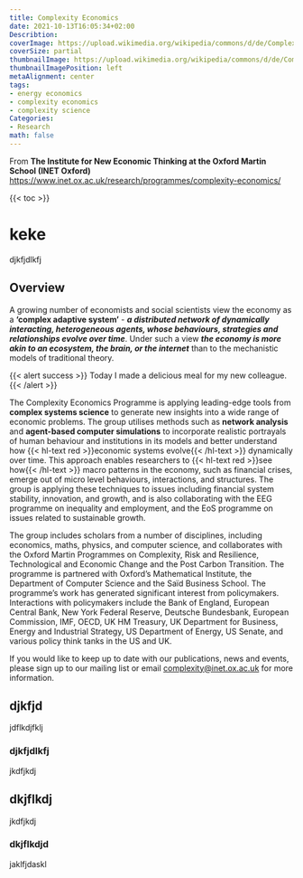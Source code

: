 ```yaml
---
title: Complexity Economics
date: 2021-10-13T16:05:34+02:00
Describtion:
coverImage: https://upload.wikimedia.org/wikipedia/commons/d/de/Complex_systems_organizational_map.jpg
coverSize: partial
thumbnailImage: https://upload.wikimedia.org/wikipedia/commons/d/de/Complex_systems_organizational_map.jpg
thumbnailImagePosition: left
metaAlignment: center
tags:
- energy economics
- complexity economics
- complexity science
Categories:
- Research
math: false
---
```



From **The Institute for New Economic Thinking at the Oxford Martin School (INET Oxford)**
https://www.inet.ox.ac.uk/research/programmes/complexity-economics/
<!--more-->
{{< toc >}}
# keke
djkfjdlkfj

## Overview
A growing number of economists and social scientists view the economy as a **‘complex adaptive system’** - ***a distributed network of dynamically interacting, heterogeneous agents, whose behaviours, strategies and relationships evolve over time***. Under such a view ***the economy is more akin to an ecosystem, the brain, or the internet*** than to the mechanistic models of traditional theory.

{{< alert success >}}
Today I made a delicious meal for my new colleague.
{{< /alert >}}

The Complexity Economics Programme is applying leading-edge tools from **complex systems science** to generate new insights into a wide range of economic problems. The group utilises methods such as **network analysis** and **agent-based computer simulations** to incorporate realistic portrayals of human behaviour and institutions in its models and better understand how {{< hl-text red >}}economic systems evolve{{< /hl-text >}} dynamically over time. This approach enables researchers to {{< hl-text red >}}see how{{< /hl-text >}} macro patterns in the economy, such as financial crises, emerge out of micro level behaviours, interactions, and structures. The group is applying these techniques to issues including financial system stability, innovation, and growth, and is also collaborating with the EEG programme on inequality and employment, and the EoS programme on issues related to sustainable growth.

The group includes scholars from a number of disciplines, including economics, maths, physics, and computer science, and collaborates with the Oxford Martin Programmes on Complexity, Risk and Resilience, Technological and Economic Change and the Post Carbon Transition. The programme is partnered with Oxford’s Mathematical Institute, the Department of Computer Science and the Saïd Business School. The programme’s work has generated significant interest from policymakers. Interactions with policymakers include the Bank of England, European Central Bank, New York Federal Reserve, Deutsche Bundesbank, European Commission, IMF, OECD, UK HM Treasury, UK Department for Business, Energy and Industrial Strategy, US Department of Energy, US Senate, and various policy think tanks in the US and UK.

If you would like to keep up to date with our publications, news and events, please sign up to our mailing list or email complexity@inet.ox.ac.uk for more information.

## djkfjd
jdflkdjfklj

### djkfjdlkfj
jkdfjkdj

## dkjflkdj
jkdfjkdj

### dkjflkdjd
jaklfjdaskl
